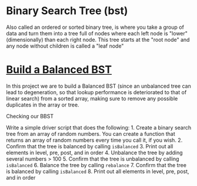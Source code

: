 # Binary Search Tree (bst)

Also called an ordered or sorted binary tree, is where you take a group of data and turn them into a tree full of nodes where each left node is "lower" (dimensionally) than each right node. This tree starts at the "root node" and any node without children is called a "leaf node"

# [Build a Balanced BST](https://www.theodinproject.com/lessons/javascript-binary-search-trees)

In this project we are to build a Balanced BST (since an unbalanced tree can lead to degeneration, so that lookup performance is deteriorated to that of linear search) from a sorted array, making sure to remove any possible duplicates in the array or tree.

Checking our BBST

Write a simple driver script that does the following:
    1. Create a binary search tree from an array of random numbers. You can create a function that returns an array of random numbers every time you call it, if you wish.
    2. Confirm that the tree is balanced by calling `isBalanced`
    3. Print out all elements in level, pre, post, and in order
    4. Unbalance the tree by adding several numbers > 100
    5. Confirm that the tree is unbalanced by calling `isBalanced`
    6. Balance the tree by calling `rebalance`
    7. Confirm that the tree is balanced by calling `isBalanced`
    8. Print out all elements in level, pre, post, and in order
